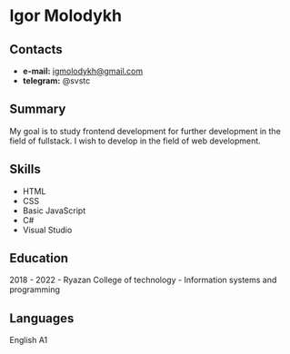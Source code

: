# Igor Molodykh
## Contacts
  * **e-mail:** igmolodykh@gmail.com
  * **telegram:** @svstc
## Summary
  My goal is to study frontend development for further development in the field of fullstack. I wish to develop in the field of web development.
## Skills
  * HTML
  * CSS
  * Basic JavaScript
  * C#
  * Visual Studio
## Education
  2018 - 2022 - Ryazan College of technology - Information systems and programming
## Languages
  English A1

